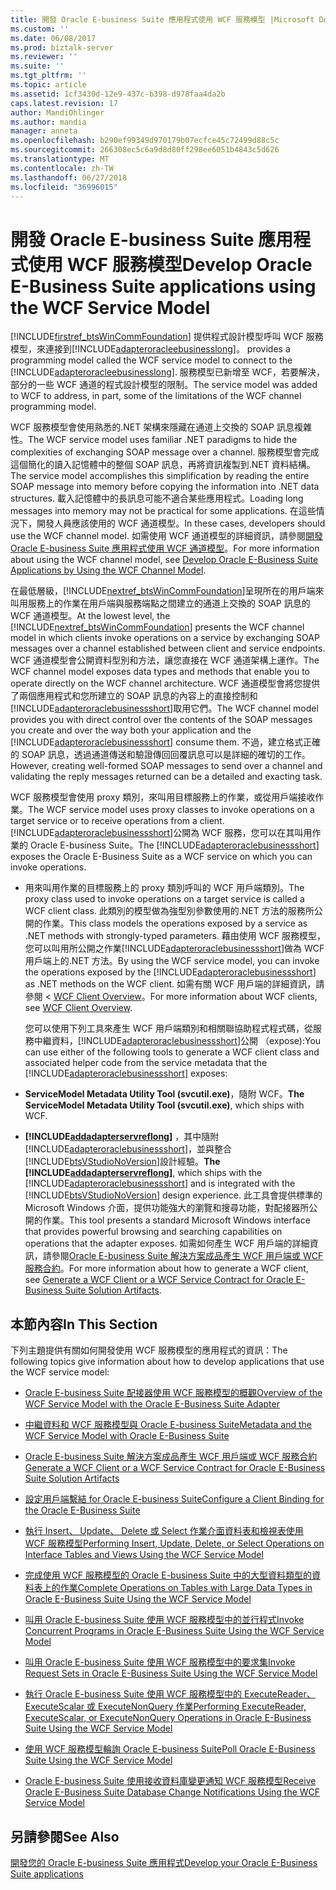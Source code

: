 ```yaml
---
title: 開發 Oracle E-business Suite 應用程式使用 WCF 服務模型 |Microsoft Docs
ms.custom: ''
ms.date: 06/08/2017
ms.prod: biztalk-server
ms.reviewer: ''
ms.suite: ''
ms.tgt_pltfrm: ''
ms.topic: article
ms.assetid: 1cf3430d-12e9-437c-b398-d978faa4da2b
caps.latest.revision: 17
author: MandiOhlinger
ms.author: mandia
manager: anneta
ms.openlocfilehash: b290ef99349d970179b07ecfce45c72499d88c5c
ms.sourcegitcommit: 266308ec5c6a9d8d80ff298ee6051b4843c5d626
ms.translationtype: MT
ms.contentlocale: zh-TW
ms.lasthandoff: 06/27/2018
ms.locfileid: "36996015"
---
```

# <a name="develop-oracle-e-business-suite-applications-using-the-wcf-service-model"></a><span data-ttu-id="4fda6-102">開發 Oracle E-business Suite 應用程式使用 WCF 服務模型</span><span class="sxs-lookup"><span data-stu-id="4fda6-102">Develop Oracle E-Business Suite applications using the WCF Service Model</span></span>
[!INCLUDE[firstref_btsWinCommFoundation](../../includes/firstref-btswincommfoundation-md.md)]<span data-ttu-id="4fda6-103"> 提供程式設計模型呼叫 WCF 服務模型，來連接到[!INCLUDE[adapteroracleebusinesslong](../../includes/adapteroracleebusinesslong-md.md)]。</span><span class="sxs-lookup"><span data-stu-id="4fda6-103"> provides a programming model called the WCF service model to connect to the [!INCLUDE[adapteroracleebusinesslong](../../includes/adapteroracleebusinesslong-md.md)].</span></span> <span data-ttu-id="4fda6-104">服務模型已新增至 WCF，若要解決，部分的一些 WCF 通道的程式設計模型的限制。</span><span class="sxs-lookup"><span data-stu-id="4fda6-104">The service model was added to WCF to address, in part, some of the limitations of the WCF channel programming model.</span></span>  
  
 <span data-ttu-id="4fda6-105">WCF 服務模型會使用熟悉的.NET 架構來隱藏在通道上交換的 SOAP 訊息複雜性。</span><span class="sxs-lookup"><span data-stu-id="4fda6-105">The WCF service model uses familiar .NET paradigms to hide the complexities of exchanging SOAP message over a channel.</span></span> <span data-ttu-id="4fda6-106">服務模型會完成這個簡化的讀入記憶體中的整個 SOAP 訊息，再將資訊複製到.NET 資料結構。</span><span class="sxs-lookup"><span data-stu-id="4fda6-106">The service model accomplishes this simplification by reading the entire SOAP message into memory before copying the information into .NET data structures.</span></span> <span data-ttu-id="4fda6-107">載入記憶體中的長訊息可能不適合某些應用程式。</span><span class="sxs-lookup"><span data-stu-id="4fda6-107">Loading long messages into memory may not be practical for some applications.</span></span> <span data-ttu-id="4fda6-108">在這些情況下，開發人員應該使用的 WCF 通道模型。</span><span class="sxs-lookup"><span data-stu-id="4fda6-108">In these cases, developers should use the WCF channel model.</span></span> <span data-ttu-id="4fda6-109">如需使用 WCF 通道模型的詳細資訊，請參閱[開發 Oracle E-business Suite 應用程式使用 WCF 通道模型](../../adapters-and-accelerators/adapter-oracle-ebs/develop-oracle-e-business-suite-applications-using-the-wcf-channel-model.md)。</span><span class="sxs-lookup"><span data-stu-id="4fda6-109">For more information about using the WCF channel model, see [Develop Oracle E-Business Suite Applications by Using the WCF Channel Model](../../adapters-and-accelerators/adapter-oracle-ebs/develop-oracle-e-business-suite-applications-using-the-wcf-channel-model.md).</span></span>  
  
 <span data-ttu-id="4fda6-110">在最低層級，[!INCLUDE[nextref_btsWinCommFoundation](../../includes/nextref-btswincommfoundation-md.md)]呈現所在的用戶端來叫用服務上的作業在用戶端與服務端點之間建立的通道上交換的 SOAP 訊息的 WCF 通道模型。</span><span class="sxs-lookup"><span data-stu-id="4fda6-110">At the lowest level, the [!INCLUDE[nextref_btsWinCommFoundation](../../includes/nextref-btswincommfoundation-md.md)] presents the WCF channel model in which clients invoke operations on a service by exchanging SOAP messages over a channel established between client and service endpoints.</span></span> <span data-ttu-id="4fda6-111">WCF 通道模型會公開資料型別和方法，讓您直接在 WCF 通道架構上運作。</span><span class="sxs-lookup"><span data-stu-id="4fda6-111">The WCF channel model exposes data types and methods that enable you to operate directly on the WCF channel architecture.</span></span> <span data-ttu-id="4fda6-112">WCF 通道模型會將您提供了兩個應用程式和您所建立的 SOAP 訊息的內容上的直接控制和[!INCLUDE[adapteroraclebusinessshort](../../includes/adapteroraclebusinessshort-md.md)]取用它們。</span><span class="sxs-lookup"><span data-stu-id="4fda6-112">The WCF channel model provides you with direct control over the contents of the SOAP messages you create and over the way both your application and the [!INCLUDE[adapteroraclebusinessshort](../../includes/adapteroraclebusinessshort-md.md)] consume them.</span></span> <span data-ttu-id="4fda6-113">不過，建立格式正確的 SOAP 訊息，透過通道傳送和驗證傳回回覆訊息可以是詳細的確切的工作。</span><span class="sxs-lookup"><span data-stu-id="4fda6-113">However, creating well-formed SOAP messages to send over a channel and validating the reply messages returned can be a detailed and exacting task.</span></span>  
  
 <span data-ttu-id="4fda6-114">WCF 服務模型會使用 proxy 類別，來叫用目標服務上的作業，或從用戶端接收作業。</span><span class="sxs-lookup"><span data-stu-id="4fda6-114">The WCF service model uses proxy classes to invoke operations on a target service or to receive operations from a client.</span></span> <span data-ttu-id="4fda6-115">[!INCLUDE[adapteroraclebusinessshort](../../includes/adapteroraclebusinessshort-md.md)]公開為 WCF 服務，您可以在其叫用作業的 Oracle E-business Suite。</span><span class="sxs-lookup"><span data-stu-id="4fda6-115">The [!INCLUDE[adapteroraclebusinessshort](../../includes/adapteroraclebusinessshort-md.md)] exposes the Oracle E-Business Suite as a WCF service on which you can invoke operations.</span></span>  
  
- <span data-ttu-id="4fda6-116">用來叫用作業的目標服務上的 proxy 類別呼叫的 WCF 用戶端類別。</span><span class="sxs-lookup"><span data-stu-id="4fda6-116">The proxy class used to invoke operations on a target service is called a WCF client class.</span></span> <span data-ttu-id="4fda6-117">此類別的模型做為強型別參數使用的.NET 方法的服務所公開的作業。</span><span class="sxs-lookup"><span data-stu-id="4fda6-117">This class models the operations exposed by a service as .NET methods with strongly-typed parameters.</span></span> <span data-ttu-id="4fda6-118">藉由使用 WCF 服務模型，您可以叫用所公開之作業[!INCLUDE[adapteroraclebusinessshort](../../includes/adapteroraclebusinessshort-md.md)]做為 WCF 用戶端上的.NET 方法。</span><span class="sxs-lookup"><span data-stu-id="4fda6-118">By using the WCF service model, you can invoke the operations exposed by the [!INCLUDE[adapteroraclebusinessshort](../../includes/adapteroraclebusinessshort-md.md)] as .NET methods on the WCF client.</span></span> <span data-ttu-id="4fda6-119">如需有關 WCF 用戶端的詳細資訊，請參閱 < [WCF Client Overview](https://msdn.microsoft.com/library/ms735103.aspx)。</span><span class="sxs-lookup"><span data-stu-id="4fda6-119">For more information about WCF clients, see [WCF Client Overview](https://msdn.microsoft.com/library/ms735103.aspx).</span></span>
  
  <span data-ttu-id="4fda6-120">您可以使用下列工具來產生 WCF 用戶端類別和相關聯協助程式程式碼，從服務中繼資料，[!INCLUDE[adapteroraclebusinessshort](../../includes/adapteroraclebusinessshort-md.md)]公開 （expose):</span><span class="sxs-lookup"><span data-stu-id="4fda6-120">You can use either of the following tools to generate a WCF client class and associated helper code from the service metadata that the [!INCLUDE[adapteroraclebusinessshort](../../includes/adapteroraclebusinessshort-md.md)] exposes:</span></span>  
  
- <span data-ttu-id="4fda6-121">**ServiceModel Metadata Utility Tool (svcutil.exe)**，隨附 WCF。</span><span class="sxs-lookup"><span data-stu-id="4fda6-121">**The ServiceModel Metadata Utility Tool (svcutil.exe)**, which ships with WCF.</span></span>  
  
- <span data-ttu-id="4fda6-122">**[!INCLUDE[addadapterservreflong](../../includes/addadapterservreflong-md.md)]** ，其中隨附[!INCLUDE[adapteroraclebusinessshort](../../includes/adapteroraclebusinessshort-md.md)]，並與整合[!INCLUDE[btsVStudioNoVersion](../../includes/btsvstudionoversion-md.md)]設計經驗。</span><span class="sxs-lookup"><span data-stu-id="4fda6-122">**The [!INCLUDE[addadapterservreflong](../../includes/addadapterservreflong-md.md)]**, which ships with the [!INCLUDE[adapteroraclebusinessshort](../../includes/adapteroraclebusinessshort-md.md)] and is integrated with the [!INCLUDE[btsVStudioNoVersion](../../includes/btsvstudionoversion-md.md)] design experience.</span></span> <span data-ttu-id="4fda6-123">此工具會提供標準的 Microsoft Windows 介面，提供功能強大的瀏覽和搜尋功能，對配接器所公開的作業。</span><span class="sxs-lookup"><span data-stu-id="4fda6-123">This tool presents a standard Microsoft Windows interface that provides powerful browsing and searching capabilities on operations that the adapter exposes.</span></span> <span data-ttu-id="4fda6-124">如需如何產生 WCF 用戶端的詳細資訊，請參閱[Oracle E-business Suite 解決方案成品產生 WCF 用戶端或 WCF 服務合約](../../adapters-and-accelerators/adapter-oracle-ebs/create-a-wcf-client-or-wcf-service-contract-for-oracle-ebs-solution-artifacts.md)。</span><span class="sxs-lookup"><span data-stu-id="4fda6-124">For more information about how to generate a WCF client, see [Generate a WCF Client or a WCF Service Contract for Oracle E-Business Suite Solution Artifacts](../../adapters-and-accelerators/adapter-oracle-ebs/create-a-wcf-client-or-wcf-service-contract-for-oracle-ebs-solution-artifacts.md).</span></span>  
  
## <a name="in-this-section"></a><span data-ttu-id="4fda6-125">本節內容</span><span class="sxs-lookup"><span data-stu-id="4fda6-125">In This Section</span></span>  
 <span data-ttu-id="4fda6-126">下列主題提供有關如何開發使用 WCF 服務模型的應用程式的資訊：</span><span class="sxs-lookup"><span data-stu-id="4fda6-126">The following topics give information about how to develop applications that use the WCF service model:</span></span>  
  
-   [<span data-ttu-id="4fda6-127">Oracle E-business Suite 配接器使用 WCF 服務模型的概觀</span><span class="sxs-lookup"><span data-stu-id="4fda6-127">Overview of the WCF Service Model with the Oracle E-Business Suite Adapter</span></span>](../../adapters-and-accelerators/adapter-oracle-ebs/overview-of-the-wcf-service-model-with-the-oracle-e-business-suite-adapter.md)  
  
-   [<span data-ttu-id="4fda6-128">中繼資料和 WCF 服務模型與 Oracle E-business Suite</span><span class="sxs-lookup"><span data-stu-id="4fda6-128">Metadata and the WCF Service Model with Oracle E-Business Suite</span></span>](../../adapters-and-accelerators/adapter-oracle-ebs/metadata-and-the-wcf-service-model-with-oracle-e-business-suite.md)  
  
-   [<span data-ttu-id="4fda6-129">Oracle E-business Suite 解決方案成品產生 WCF 用戶端或 WCF 服務合約</span><span class="sxs-lookup"><span data-stu-id="4fda6-129">Generate a WCF Client or a WCF Service Contract for Oracle E-Business Suite Solution Artifacts</span></span>](../../adapters-and-accelerators/adapter-oracle-ebs/create-a-wcf-client-or-wcf-service-contract-for-oracle-ebs-solution-artifacts.md)  
  
-   [<span data-ttu-id="4fda6-130">設定用戶端繫結 for Oracle E-business Suite</span><span class="sxs-lookup"><span data-stu-id="4fda6-130">Configure a Client Binding for the Oracle E-Business Suite</span></span>](../../adapters-and-accelerators/adapter-oracle-ebs/configure-a-client-binding-for-the-oracle-e-business-suite.md)  
  
-   [<span data-ttu-id="4fda6-131">執行 Insert、 Update、 Delete 或 Select 作業介面資料表和檢視表使用 WCF 服務模型</span><span class="sxs-lookup"><span data-stu-id="4fda6-131">Performing Insert, Update, Delete, or Select Operations on Interface Tables and Views Using the WCF Service Model</span></span>](../../adapters-and-accelerators/adapter-oracle-ebs/insert-update-delete-select-on-interface-tables-and-views-with-a-wcf-service.md)  
  
-   [<span data-ttu-id="4fda6-132">完成使用 WCF 服務模型的 Oracle E-business Suite 中的大型資料類型的資料表上的作業</span><span class="sxs-lookup"><span data-stu-id="4fda6-132">Complete Operations on Tables with Large Data Types in Oracle E-Business Suite Using the WCF Service Model</span></span>](../../adapters-and-accelerators/adapter-oracle-ebs/run-table-operations-with-large-data-types-in-oracle-ebs-using-a-wcf-service.md)  
  
-   [<span data-ttu-id="4fda6-133">叫用 Oracle E-business Suite 使用 WCF 服務模型中的並行程式</span><span class="sxs-lookup"><span data-stu-id="4fda6-133">Invoke Concurrent Programs in Oracle E-Business Suite Using the WCF Service Model</span></span>](../../adapters-and-accelerators/adapter-oracle-ebs/run-concurrent-programs-in-oracle-e-business-suite-using-the-wcf-service-model.md)  
  
-   [<span data-ttu-id="4fda6-134">叫用 Oracle E-business Suite 使用 WCF 服務模型中的要求集</span><span class="sxs-lookup"><span data-stu-id="4fda6-134">Invoke Request Sets in Oracle E-Business Suite Using the WCF Service Model</span></span>](../../adapters-and-accelerators/adapter-oracle-ebs/invoke-request-sets-in-oracle-e-business-suite-using-the-wcf-service-model.md)  
  
-   [<span data-ttu-id="4fda6-135">執行 Oracle E-business Suite 使用 WCF 服務模型中的 ExecuteReader、 ExecuteScalar 或 ExecuteNonQuery 作業</span><span class="sxs-lookup"><span data-stu-id="4fda6-135">Performing ExecuteReader, ExecuteScalar, or ExecuteNonQuery Operations in Oracle E-Business Suite Using the WCF Service Model</span></span>](../../adapters-and-accelerators/adapter-oracle-ebs/executereader-executescalar-executenonquery-in-oracle-ebs-with-a-wcf-service.md)  
  
-   [<span data-ttu-id="4fda6-136">使用 WCF 服務模型輪詢 Oracle E-business Suite</span><span class="sxs-lookup"><span data-stu-id="4fda6-136">Poll Oracle E-Business Suite Using the WCF Service Model</span></span>](../../adapters-and-accelerators/adapter-oracle-ebs/poll-oracle-e-business-suite-using-the-wcf-service-model.md)  
  
-   [<span data-ttu-id="4fda6-137">Oracle E-business Suite 使用接收資料庫變更通知 WCF 服務模型</span><span class="sxs-lookup"><span data-stu-id="4fda6-137">Receive Oracle E-Business Suite Database Change Notifications Using the WCF Service Model</span></span>](../../adapters-and-accelerators/adapter-oracle-ebs/receive-oracle-ebs-database-change-notifications-using-the-wcf-service-model.md)  
  
## <a name="see-also"></a><span data-ttu-id="4fda6-138">另請參閱</span><span class="sxs-lookup"><span data-stu-id="4fda6-138">See Also</span></span>  
[<span data-ttu-id="4fda6-139">開發您的 Oracle E-business Suite 應用程式</span><span class="sxs-lookup"><span data-stu-id="4fda6-139">Develop your Oracle E-Business Suite applications</span></span>](../../adapters-and-accelerators/adapter-oracle-ebs/develop-your-oracle-e-business-suite-applications.md)